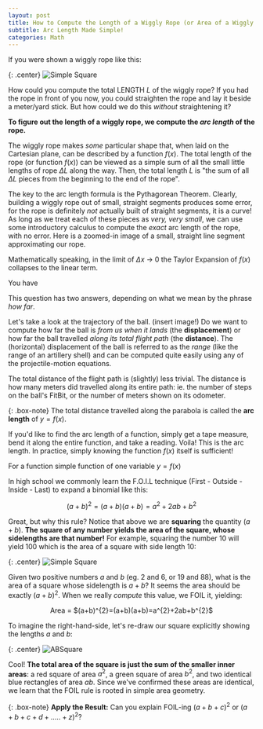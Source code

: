 ```yaml
---
layout: post
title: How to Compute the Length of a Wiggly Rope (or Area of a Wiggly Surface)
subtitle: Arc Length Made Simple!
categories: Math
---
```


If you were shown a wiggly rope like this:

{: .center}
![Simple Square](/img/Square.png) 

How could you compute the total LENGTH $L$ of the wiggly rope?
If you had the rope in front of you now, you could straighten the rope and lay it beside a meter/yard stick.
But how could we do this _without_ straightening it?

**To figure out the length of a wiggly rope, we compute the _arc length_ of the rope.**

The wiggly rope makes _some_ particular shape that, when laid on the Cartesian plane, can be described by a function $f(x)$.
The total length of the rope (or function $f(x)$) can be viewed as a simple sum of all the small little lengths of rope $\Delta$$L$ along the way.
Then, the total length $L$ is "the sum of all $\Delta L$ pieces from the beginning to the end of the rope".

The key to the arc length formula is the Pythagorean Theorem. 
Clearly, building a wiggly rope out of small, straight segments produces some error, for the rope is definitely _not_ actually built of straight segments, it is a curve!
As long as we treat each of these pieces as _very, very small_, we can use some introductory calculus to compute the _exact_ arc length of the rope, with no error. 
Here is a zoomed-in image of a small, straight line segment approximating our rope.





Mathematically speaking, in the limit of $\Delta x$ -> 0 the Taylor Expansion of $f(x)$ collapses to the linear term. 


You have 

This question has two answers, depending on what we mean by the phrase _how far_.

Let's take a look at the trajectory of the ball. 
(insert image!)
Do we want to compute how far the ball is _from us when it lands_ (the **displacement**) or how far the ball travelled _along its total flight path_ (the **distance**). 
The (horizontal) displacement of the ball is referred to as the _range_ (like the range of an artillery shell) and can be computed quite easily using any of the projectile-motion equations.

The total distance of the flight path is (slightly) less trivial.
The distance is how many meters did travelled along its entire path: ie. the number of steps on the ball's FitBit, or the number of meters shown on its odometer.

{: .box-note} 
The total distance travelled along the parabola is called the **arc length** of $y = f(x)$.

If you'd like to find the arc length of a function, simply get a tape measure, bend it along the entire function, and take a reading. Voila! This is the arc length. In practice, simply knowing the function $f(x)$ itself is sufficient!




For a function simple function of one variable $y=f(x)$






In high school we commonly learn the F.O.I.L technique (First - Outside - Inside - Last) to expand a binomial like this: <br />

$$(a+b)^{2}=(a+b)(a+b)=a^{2}+2ab+b^{2}$$

Great, but why this rule? Notice that above we are **squaring** the quantity $(a+b)$. 
**The square of any number yields the area of the square, whose sidelengths are that number!** 
For example, squaring the number 10 will yield 100 which is the area of a square with side length 10: <br />

{: .center}
![Simple Square](/img/Square.png)

Given two positive numbers $a$ and $b$ (eg. 2 and 6, or 19 and 88), what is the area of a square whose sidelength is $a+b$? It seems the area should be exactly $(a+b)^{2}$. When we really _compute_ this value, we FOIL it, yielding:
<p align='center'>
Area = $(a+b)^{2}=(a+b)(a+b)=a^{2}+2ab+b^{2}$
  </p>

To imagine the right-hand-side, let's re-draw our square explicitly showing the lengths $a$ and $b$: <br />

{: .center}
![ABSquare](/img/absquare.png)

Cool! **The total area of the square is just the sum of the smaller inner areas**: a red square of area $a^{2}$, a green square of area $b^{2}$, and two identical blue rectangles of area $ab$. 
Since we've confirmed these areas are identical, we learn that the FOIL rule is rooted in simple area geometry. <br /> 

{: .box-note} 
**Apply the Result:** Can you explain FOIL-ing $(a+b+c)^{2}$ or $(a+b+c+d+.....+z)^{2}$?






